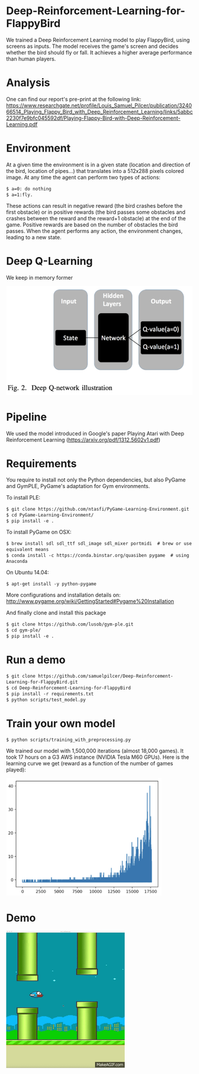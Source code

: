 # Deep-Reinforcement-Learning-for-FlappyBird

We trained a Deep Reinforcement Learning model to play FlappyBird, using screens as inputs. The model receives the game's screen and decides whether the bird should fly or fall. It achieves a higher average performance than human players.

# Analysis

One can find our report's pre-print at the following link: https://www.researchgate.net/profile/Louis_Samuel_Pilcer/publication/324066514_Playing_Flappy_Bird_with_Deep_Reinforcement_Learning/links/5abbc2230f7e9bfc045592df/Playing-Flappy-Bird-with-Deep-Reinforcement-Learning.pdf

# Environment

At a given time the environment is in a given state (location and direction of the bird, location of pipes...) that translates into a 512x288 pixels colored image. At any time the agent can perform two types of actions:

	$ a=0: do nothing
	$ a=1:fly.

These actions can result in negative reward (the bird crashes before the first obstacle) or in positive rewards (the bird passes some obstacles and crashes between the reward and the reward+1 obstacle) at the end of the game. Positive rewards are based on the number of obstacles the bird passes. When the agent performs any action, the environment changes, leading to a new state.

# Deep Q-Learning

We keep in memory former 

[![Demo CountPages alpha](https://github.com/samuelpilcer/Deep-Reinforcement-Learning-for-FlappyBird/blob/master/experiment/Deep%20Q-Network.png)](https://github.com/samuelpilcer/Deep-Reinforcement-Learning-for-FlappyBird/blob/master/experiment/paper.pdf)

# Pipeline

We used the model introduced in Google's paper Playing Atari with Deep Reinforcement Learning (https://arxiv.org/pdf/1312.5602v1.pdf) 

# Requirements

You require to install not only the Python dependencies, but also PyGame and GymPLE, PyGame's adaptation for Gym environments.

To install PLE:

	$ git clone https://github.com/ntasfi/PyGame-Learning-Environment.git
	$ cd PyGame-Learning-Environment/
	$ pip install -e .

To install PyGame on OSX:

	$ brew install sdl sdl_ttf sdl_image sdl_mixer portmidi  # brew or use equivalent means
	$ conda install -c https://conda.binstar.org/quasiben pygame  # using Anaconda

On Ubuntu 14.04:

	$ apt-get install -y python-pygame

More configurations and installation details on: http://www.pygame.org/wiki/GettingStarted#Pygame%20Installation



And finally clone and install this package

	$ git clone https://github.com/lusob/gym-ple.git
	$ cd gym-ple/
	$ pip install -e .

# Run a demo

    $ git clone https://github.com/samuelpilcer/Deep-Reinforcement-Learning-for-FlappyBird.git
    $ cd Deep-Reinforcement-Learning-for-FlappyBird
    $ pip install -r requirements.txt
    $ python scripts/test_model.py

# Train your own model

    $ python scripts/training_with_preprocessing.py

We trained our model with 1,500,000 iterations (almost 18,000 games). It took 17 hours on a G3 AWS instance (NVIDIA Tesla M60 GPUs). Here is the learning curve we get (reward as a function of the number of games played):

[![Demo CountPages alpha](https://github.com/samuelpilcer/Deep-Reinforcement-Learning-for-FlappyBird/blob/master/experiment/Learning%20curve.png)](https://github.com/samuelpilcer/Deep-Reinforcement-Learning-for-FlappyBird/blob/master/experiment/paper.pdf)

# Demo

[![Demo CountPages alpha](https://github.com/samuelpilcer/Deep-Reinforcement-Learning-for-FlappyBird/blob/master/experiment/Artificial_Intelligence_playing_FlappyBird.gif)](https://www.youtube.com/watch?v=Tf8SVv1nPxM)
